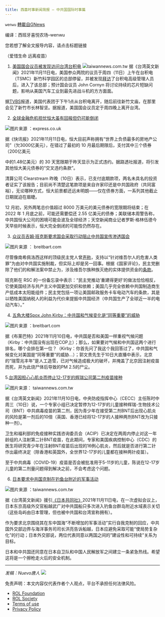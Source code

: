 ```yaml
---
title: 西喜时事新闻简报 — 中共国国际时事篇
---
```

`wenwu` [轉載自GNews](https://gnews.org/zh-hans/1656300/)

编译：西班牙喜悦农场–wenwu

您若想了解全文报导内容，请点击标题链接

（爱惜生命 远离疫苗）

1. [美国国会议员被发现访问台湾台积电](https://www.taiwannews.com.tw/en/news/4342060)
![](https://assets.gnews.org/wp-content/uploads/2021/11/image-215.png)taiwannews.com.tw
据《台湾英文新闻》2021年11月11日电，美国参众两院的议员于周四（11日）上午在台积电（TSMC）新竹科学园区的总部停留，并被发现[拜访](https://www.youtube.com/watch?v=sLlgMBREktU)了台积电高级管理人员后，进入了该总部；预计国会议员 John Cornyn 将讨论持续的芯片短缺问题，影响从美国汽车工业到最先进战斗机的方方面面。

据[TVBS](https://twitter.com/tingsquareliu/status/1458672567124856833)报道，美国代表团于下午1点从台积电离开，随后前往新竹文庙，在那里会见了新竹市长林智坚。据报道，美国国会议员定于周四晚上离开台湾。

2. [全球金融危机担忧恒大虽有回报但仍可能倒闭](https://www.express.co.uk/news/world/1519826/global-financial-crisis-news-evergrande-collapse-repayments-china)

![](https://assets.gnews.org/wp-content/uploads/2021/11/image-204.png)图片来源 ：express.co.uk

据《快讯报》2021年11月11日电，恒大目前声称拥有“世界上负债最多的房地产公司”（欠3000亿美元），在错过了最初的 10 月最后期限后，支付其中三个债券（200亿美元

中的1.48亿美元）的 30 天宽限期于昨天显示为正式违约。据路透社报道，将引发其他恒大美元债券的“交叉违约条款”。

清算公司 Clearstream 昨晚（10日）表示，已支付逾期款项，两名未具名的投资者证实了该报告；目前尚不清楚这笔款项是来自许家印还是中共国政府（共同富裕），无论哪种方式，恒大前景都还远未明朗——仅在债券方面，一系列其他截止日期就迫在眉睫。

12 月初，另外两笔总价值超过 8000 万美元的美元债券的宽限期将结束；在 2022 年 1 月底之前，可能还需要偿还 2.55 亿美元的债券；美联储本周警告称，中共国恒大公司的困境可能会波及全球经济；天空新闻商业记者罗斯·格林伍德今天早些时候表示，恒大完全倒闭的可能性仍然存在。

3. [众议员吉姆·班克斯要求国会采取行动阻止中共国宣传渗透国会](https://www.breitbart.com/politics/2021/11/10/exclusive-rep-jim-banks-demands-congress-take-action-to-stop-chinese-propaganda-from-infiltrating-congress/)

![](https://assets.gnews.org/wp-content/uploads/2021/11/image-206.png)图片来源 ： breitbart.com

尽管像南希佩洛西这样的顶级民主党人曾[声称](https://urldefense.com/v3/__https:/www.speaker.gov/newsroom/32321-2__;!!Bg5easoyC-OII2vlEqY8mTBrtW-N4OJKAQ!dqYQH1AqMS9pHTayCPeg7wdG9EKLfbPsIvzqQ3SsTP0EtrJX4o4mK-PtunlV8T6fC1sd9KX87NLm$)，支持以“针对维吾尔人的危害人类罪”为由对中共国实施制裁，但实际上却是另一回事。根据《国家评论》，民主党删除了他们的和解法案中禁止为，涉及维吾尔族种族灭绝的实体提供资金的[条款](https://www.nationalreview.com/corner/latest-reconciliation-bill-draft-omits-uyghur-protection/)。

班克斯在 RSC 的一份备忘录中表示：“民主党推动’重建得更好’的做法恰恰相反，它使美国经济与共产主义中国更加交织和依赖；美国几乎完全依赖中共国制造商生产低成本太阳能组件；民主党包括一项让美国邮政服务卡车电动汽车的条款，其是以牺牲美国纳税人的利益为代价来提振中共国经济（中共国生产了全球近一半的电动汽车）。”

4. [五角大楼Spox John Kirby：中共国和气候变化是“同等重要”的威胁](https://www.breitbart.com/politics/2021/11/10/pentagon-spox-john-kirby-china-climate-change-are-equally-important-threats/)

![](https://assets.gnews.org/wp-content/uploads/2021/11/image-208.png)图片来源 ：breitbart.com

据《布莱巴特》2021年11月10日电，中共国是否和美国一样重视气候问题（Kirby：中共国没有出现在COP上）；那么，如果要对气候和中共国这两个进行排名，哪个会排在第一位？（Kirby：你首先问了我这个我回答过了，中共国和气候变化对美国是“同等重要”的威胁…）；郭文贵先生于10日大直播中表示，北京的“瑞雪兆丰年”是人工造雪，已对气候造成极大的破坏，并掩盖了北京因注射疫苗而死，并为此烧尸体后导致的PM 2.5的尸尘。

5.[台湾因担心心肌炎而停止12-17岁的辉瑞公司第二剂疫苗接种](https://www.taiwannews.com.tw/en/news/4340862)

![](https://assets.gnews.org/wp-content/uploads/2021/11/image-210.png)图片来源： taiwannews.com.tw

据《台湾英文新闻》2021年11月10日电，中央防疫指挥中心（CECC）主任陈时中周三（10日）说，一个专家小组已决定暂停为12-17岁的儿童接种辉瑞-生物技术公司（BNT）中共病毒疫苗的第二剂，因为青少年在接受第二剂BNT后出现心肌炎的风险是第一剂后的10倍（英国、香港已经将12-17岁的人接种两剂BNT改为只接种一剂）。

卫生和福利部的免疫接种实践咨询委员会（ACIP）已决定在两周内停止对这一年龄组的人注射第二针BNT疫苗，在此期间，专家和美国疾病控制中心（CDC）的医生将研究青少年在注射BNT疫苗后出现的16例心肌炎，然后就是否进行第二针作出最终决定（除香港和英国外，全世界12-17岁的儿童都在接种两针疫苗）。

至于中共病毒（COVID-19）疫苗是否会被批准用于5-11岁的儿童，陈说在12-17岁儿童的第二剂量问题得到解决之前，不会考虑这个问题。

6. [日本要求中共国克制在钓鱼台附近的军事活动](https://www.taiwannews.com.tw/en/news/4342066)

![](https://assets.gnews.org/wp-content/uploads/2021/11/image-212.png)图片来源 ：taiwannews.com.tw

据《台湾英文新闻》援引[《日本共同社》](https://english.kyodonews.net/news/2021/11/f52021ae0516-japan-voices-concerns-over-chinas-increasing-military-activities.html)2021年11月11日电，在一次虚拟会议上，日本东京高级外交官船越武广对中共国船只多次进入钓鱼台群岛附近水域表示关切（这些岛屿由日本管理，但也被中共国和台湾宣称拥有）。

作为要求北京围绕其在东中国海“不断增加的军事活动”实行自我克制的回应，中共国外交部边界与海洋事务司司长洪亮告诉船越，日本应避免采取可能“使局势复杂化”的行动；日本外交部说，两位代表同意以两国之间的”建设性和可持续”关系为目标。

日本和中共国还同意在日本自卫队和中国人民解放军之间建立一条紧急热线。希望这将是一个擦枪走火后的安全机制。

* * *

*发稿：Nuevo唐人*
![](https://assets.gnews.org/wp-content/uploads/2021/11/tempsnip132.png)










 

免责声明：本文内容仅代表作者个人观点，平台不承担任何法律风险。

- [ROL Foundation](https://rolfoundation.org/)
- [ROL Society](https://rolsociety.org/)
- [Terms of use](https://gnews.org/terms-of-use-3/)
- [Privacy Policy](https://gnews.org/privacy-policy/)
